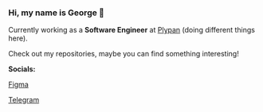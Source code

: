 ### Hi, my name is George 👋

Currently working as a **Software Engineer** at [Plypan](https://www.plypan.com/) (doing different things here).

Check out my repositories, maybe you can find something interesting!

**Socials:**

[Figma](https://figma.com/@rofl/)

[Telegram](https://t.me/nonvoidd)
